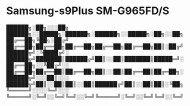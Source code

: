 # Samsung-s9Plus SM-G965FD/S
██████╗░██╗░░░██╗  ██████╗░░█████╗░██████╗░██████╗░░█████╗░██╗░░██╗
██╔══██╗╚██╗░██╔╝  ██╔══██╗██╔══██╗██╔══██╗██╔══██╗██╔══██╗██║░██╔╝
██████╦╝░╚████╔╝░  ██████╦╝███████║██████╔╝██║░░██║███████║█████═╝░
██╔══██╗░░╚██╔╝░░  ██╔══██╗██╔══██║██╔══██╗██║░░██║██╔══██║██╔═██╗░
██████╦╝░░░██║░░░  ██████╦╝██║░░██║██║░░██║██████╔╝██║░░██║██║░╚██╗
╚═════╝░░░░╚═╝░░░  ╚═════╝░╚═╝░░╚═╝╚═╝░░╚═╝╚═════╝░╚═╝░░╚═╝╚═╝░░╚═╝
